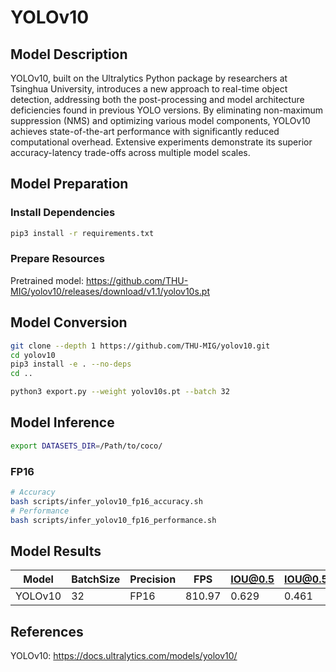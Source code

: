 # YOLOv10

## Model Description

YOLOv10, built on the Ultralytics Python package by researchers at Tsinghua University, introduces a new approach to real-time object detection, addressing both the post-processing and model architecture deficiencies found in previous YOLO versions. By eliminating non-maximum suppression (NMS) and optimizing various model components, YOLOv10 achieves state-of-the-art performance with significantly reduced computational overhead. Extensive experiments demonstrate its superior accuracy-latency trade-offs across multiple model scales.

## Model Preparation

### Install Dependencies

```bash
pip3 install -r requirements.txt
```

### Prepare Resources

Pretrained model: <https://github.com/THU-MIG/yolov10/releases/download/v1.1/yolov10s.pt>

## Model Conversion

```bash
git clone --depth 1 https://github.com/THU-MIG/yolov10.git
cd yolov10
pip3 install -e . --no-deps
cd ..

python3 export.py --weight yolov10s.pt --batch 32

```

## Model Inference

```bash
export DATASETS_DIR=/Path/to/coco/
```

### FP16

```bash
# Accuracy
bash scripts/infer_yolov10_fp16_accuracy.sh
# Performance
bash scripts/infer_yolov10_fp16_performance.sh
```

## Model Results

| Model   | BatchSize | Precision | FPS    | IOU@0.5 | IOU@0.5:0.95 |
| ------- | --------- | --------- | ------ | ------- | ------------ |
| YOLOv10 | 32        | FP16      | 810.97 | 0.629   | 0.461        |

## References

YOLOv10: <https://docs.ultralytics.com/models/yolov10/>
